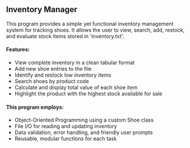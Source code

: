 ## Inventory Manager

This program provides a simple yet functional inventory management system for tracking shoes. 
It allows the user to view, search, add, restock, and evaluate stock items stored in 'inventory.txt'.

#### Features:
- View complete inventory in a clean tabular format
- Add new shoe entries to the file
- Identify and restock low inventory items
- Search shoes by product code
- Calculate and display total value of each shoe item
- Highlight the product with the highest stock available for sale

#### This program employs:
- Object-Oriented Programming using a custom Shoe class
- File I/O for reading and updating inventory
- Data validation, error handling, and friendly user prompts
- Reusable, modular functions for each task
